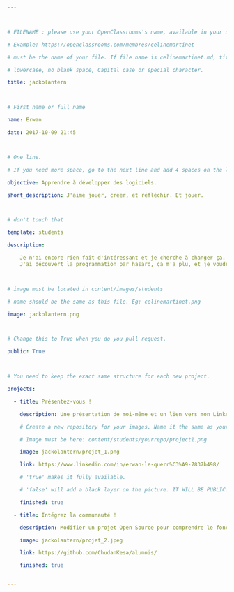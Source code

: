 ```yaml
---



# FILENAME : please use your OpenClassrooms's name, available in your url.

# Example: https://openclassrooms.com/membres/celinemartinet

# must be the name of your file. If file name is celinemartinet.md, title is celinemartinet.

# lowercase, no blank space, Capital case or special character.

title: jackolantern



# First name or full name

name: Erwan

date: 2017-10-09 21:45



# One line.

# If you need more space, go to the next line and add 4 spaces on the left, as in 'description'.

objective: Apprendre à développer des logiciels.

short_description: J'aime jouer, créer, et réfléchir. Et jouer.



# don't touch that

template: students

description:

    Je n'ai encore rien fait d'intéressant et je cherche à changer ça. 
    J'ai découvert la programmation par hasard, ça m'a plu, et je voudrais en faire mon métier.



# image must be located in content/images/students

# name should be the same as this file. Eg: celinemartinet.png

image: jackolantern.png



# Change this to True when you do you pull request.

public: True



# You need to keep the exact same structure for each new project.

projects:

  - title: Présentez-vous !

    description: Une présentation de moi-même et un lien vers mon LinkedIn.

    # Create a new repository for your images. Name it the same as your nickname and profile picture.

    # Image must be here: content/students/yourrepo/project1.png

    image: jackolantern/projet_1.png

    link: https://www.linkedin.com/in/erwan-le-querr%C3%A9-7837b498/

    # 'true' makes it fully available.

    # 'false' will add a black layer on the picture. IT WILL BE PUBLIC!

    finished: true

  - title: Intégrez la communauté !

    description: Modifier un projet Open Source pour comprendre le fonctionnement de Git, de Github et des pull requests. 

    image: jackolantern/projet_2.jpeg

    link: https://github.com/ChudanKesa/alumnis/

    finished: true


---
```

